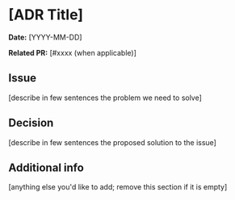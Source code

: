 # [ADR Title]

**Date:** [YYYY-MM-DD]

**Related PR:** [#xxxx (when applicable)]

## Issue
[describe in few sentences the problem we need to solve]

## Decision
[describe in few sentences the proposed solution to the issue]

## Additional info
[anything else you'd like to add; remove this section if it is empty]
